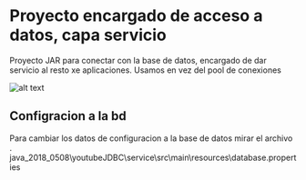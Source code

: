 # Proyecto encargado de acceso a datos, capa servicio

Proyecto JAR para conectar con la base de datos, encargado de dar servicio al resto xe aplicaciones. Usamos en vez del pool de conexiones




![alt text][logo]

[logo]: https://github.com/ipartek/java_2018_0508/blob/raulAbejon/youtubeJDBC/service/BaseDatos.png

		

## Configracion a la bd 

Para cambiar los datos de configuracion a la base de datos mirar el archivo .
	java_2018_0508\youtubeJDBC\service\src\main\resources\database.properties
	
	

			
			
		 